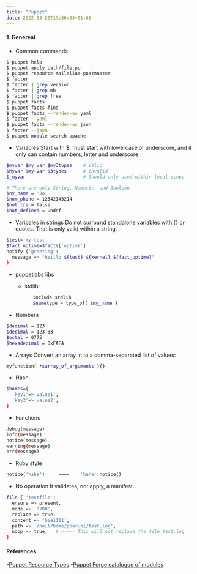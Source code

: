```yaml
---
title: "Puppet"
date: 2022-03-28T19:56:04+01:00
---
```



#### 1. Genereal

- Common commands
```bash
$ puppet help
$ puppet apply path/file.pp
$ puppet resource mailalias postmaster
$ facter
$ facter | grep version
$ facter | grep mb
$ facter | grep free
$ puppet facts 
$ puppet facts find
$ puppet facts --render-as yaml
$ facter --yaml
$ puppet facts --render-as json 
$ facter --json
$ puppet module search apache
```

- Variables
Start with $, must start with lowercase or underscore, and it only can contain numbers, letter and underscore.
```bash
$myvar $my_var $my3tupes    # Valid
$Myvar $my-var $3types      # Invalid
$_myvar                     # Should only used within local scope

# There are only String, Numeric, and Boolean
$ny_name = 'Jo'
$num_phone = 12342143214
$not_tre = false
$not_defined = undef
```

- Varibales in strings
Do not surround standalone variables with {} or quotes. That is only valid within a string.
```bash
$test='my-test'
$fact_uptime=$facts['uptime']
notify {'greeting':
  message => "heillo ${test} ${kernel} ${fact_uptime}"
}
```
- puppetlabs libs
  - stdlib:
    ```bash
       include stdlib
       $nametype = type_of( $my_name )
    ```

- Numbers
```bash
$decimal = 123
$decimal = 123.33
$octal = 0775
$hexadecimal = 0xFAFA
```

- Arrays
Convert an array in to a comma-separated list of values:
```bash
myfunction( *$array_of_arguments ){}

```

- Hash
```bash
$homes={
  'key1'=>'value1', 
  'key2'=>'value2',
}
```
- Functions
```bash
debug(message)
info(message)
notice(message)
warning(message)
err(message)
```
- Ruby style
```bash
notice('haha')     ====    'haha'.notice()
```

- No operation
It validates, not apply, a manifest.
```bash
file { 'testfile':
  ensure => present,
  mode => '0700',
  replace => true,
  content => 'hie1111',
  path => '/nail/home/pparuni/test.log',
  noop => true,   # <---- This will not replace the file test.log
}
```

#### References
-[Puppet Resource Types](https://puppet.com/docs/puppet/7/resource_types.html)
-[Puppet Forge catalogue of modules](https://forge.puppet.com/)

